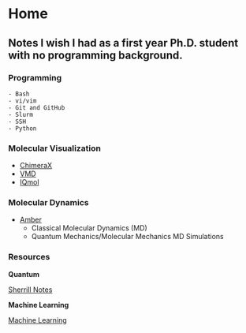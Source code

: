 # Home

## Notes I wish I had as a first year Ph.D. student with no programming background.

### Programming
    - Bash
    - vi/vim
    - Git and GitHub
    - Slurm
    - SSH
    - Python 

### Molecular Visualization

- [ChimeraX](https://www.cgl.ucsf.edu/chimerax/) 
- [VMD]( https://www.ks.uiuc.edu/Research/vmd/)
- [IQmol](http://iqmol.org)

### Molecular Dynamics

- [Amber](https://ambermd.org)
  - Classical Molecular Dynamics (MD)
  - Quantum Mechanics/Molecular Mechanics MD Simulations

### Resources

**Quantum**

[Sherrill Notes](http://vergil.chemistry.gatech.edu/notes/index.html)

**Machine Learning**

[Machine Learning](https://e2eml.school/blog.html)
